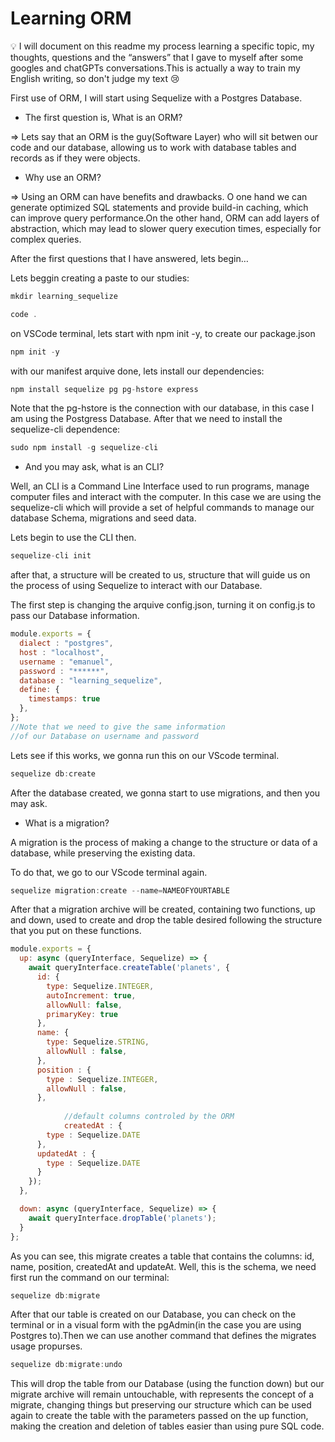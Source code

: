 # Learning ORM

<aside>
💡 I will document on this readme my process learning a specific topic, my thoughts, questions and the “answers” that I gave to myself after some googles and chatGPTs conversations.This is actually a way to train my English writing, so don't judge my text 😢

</aside>

First use of ORM, I will start using Sequelize with a Postgres Database.

- The first question is, What is an ORM?

⇒ Lets say that an ORM is the guy(Software Layer) who will sit betwen our code and our database, allowing us to work with database tables and records as if they were objects.

- Why use an ORM?

⇒ Using an ORM can have benefits and drawbacks. O one hand we can generate optimized SQL statements and provide build-in caching, which can improve query performance.On the other hand, ORM can add layers of abstraction, which may lead to slower query execution times, especially for complex queries.

After the first questions that I have answered, lets begin…

Lets beggin creating a paste to our studies:

```jsx
mkdir learning_sequelize

code .
```

on VSCode terminal, lets start with npm init -y, to create our package.json

```jsx
npm init -y
```

with our manifest arquive done, lets install our dependencies:

```jsx
npm install sequelize pg pg-hstore express
```

Note that the pg-hstore is the connection with our database, in this case I am using the Postgress Database. After that we need to install the sequelize-cli dependence:

```jsx
sudo npm install -g sequelize-cli
```

- And you may ask, what is an CLI?

Well, an CLI is a Command Line Interface used to run programs, manage computer files and interact with the computer. In this case we are using the sequelize-cli which will provide a set of helpful commands to manage our database Schema, migrations and seed data.

Lets begin to use the CLI then.

```jsx
sequelize-cli init
```

after that, a structure will be created to us, structure that will guide us on the process of using Sequelize to interact with our Database.

The first step is changing the arquive config.json, turning it on config.js to pass our Database information.

```jsx
module.exports = {
  dialect : "postgres",
  host : "localhost",
  username : "emanuel", 
  password : "******", 
  database : "learning_sequelize",
  define: {
    timestamps: true
  },
};
//Note that we need to give the same information 
//of our Database on username and password
```

Lets see if this works, we gonna run this on our VScode terminal.

```jsx
sequelize db:create
```

After the database created, we gonna start to use migrations, and then you may ask.

- What is a migration?

A migration is the process of making a change to the structure or data of a database, while preserving the existing data.

To do that, we go to our VScode terminal again.

```jsx
sequelize migration:create --name=NAMEOFYOURTABLE
```

After that a migration archive will be created, containing two functions, up and down, used to create and drop the table desired following the structure that you put on these functions.

```jsx
module.exports = {
  up: async (queryInterface, Sequelize) => {
    await queryInterface.createTable('planets', {
      id: {
        type: Sequelize.INTEGER,
        autoIncrement: true,
        allowNull: false,
        primaryKey: true
      },
      name: {
        type: Sequelize.STRING,
        allowNull : false,
      },
      position : {
        type : Sequelize.INTEGER,
        allowNull : false,
      },
      
			//default columns controled by the ORM
			createdAt : {
        type : Sequelize.DATE  
      },
      updatedAt : {
        type : Sequelize.DATE
      }
    });
  },

  down: async (queryInterface, Sequelize) => {
    await queryInterface.dropTable('planets');
  }
};
```

As you can see, this migrate creates a table that contains the columns: id, name, position, createdAt and updateAt. Well, this is the schema, we need first run the command on our terminal:

```jsx
sequelize db:migrate
```

After that our table is created on our Database, you can check on the terminal or in a visual form with the pgAdmin(in the case you are using Postgres to).Then we can use another command that defines the migrates usage propurses.

```jsx
sequelize db:migrate:undo
```

This will drop the table from our Database (using the function down) but our migrate archive will remain untouchable, with represents the concept of a migrate, changing things but preserving our structure which can be used again to create the table with the parameters passed on the up function, making the creation and deletion of tables easier than using pure SQL code.
